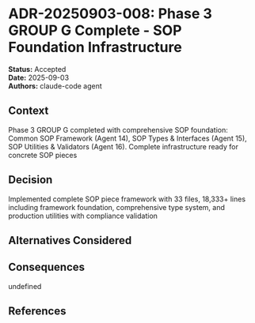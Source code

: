 # ADR-20250903-008: Phase 3 GROUP G Complete - SOP Foundation Infrastructure

**Status:** Accepted  
**Date:** 2025-09-03  
**Authors:** claude-code agent  

## Context

Phase 3 GROUP G completed with comprehensive SOP foundation: Common SOP Framework (Agent 14), SOP Types & Interfaces (Agent 15), SOP Utilities & Validators (Agent 16). Complete infrastructure ready for concrete SOP pieces

## Decision

Implemented complete SOP piece framework with 33 files, 18,333+ lines including framework foundation, comprehensive type system, and production utilities with compliance validation

## Alternatives Considered



## Consequences

undefined

## References


